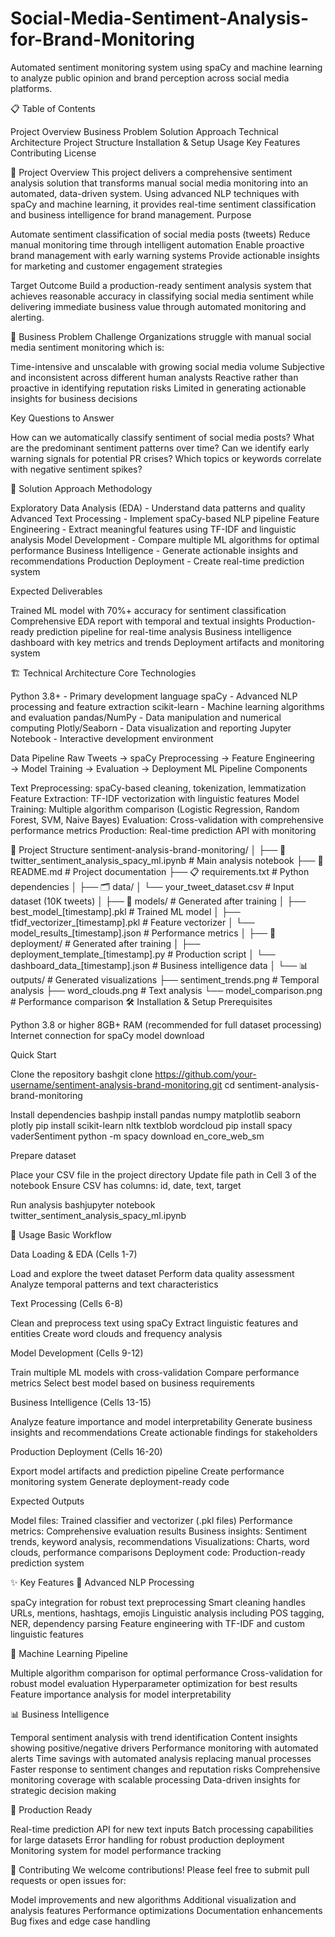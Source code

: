 # Social-Media-Sentiment-Analysis-for-Brand-Monitoring

Automated sentiment monitoring system using spaCy and machine learning to analyze public opinion and brand perception across social media platforms.

📋 Table of Contents

Project Overview
Business Problem
Solution Approach
Technical Architecture
Project Structure
Installation & Setup
Usage
Key Features
Contributing
License

🎯 Project Overview
This project delivers a comprehensive sentiment analysis solution that transforms manual social media monitoring into an automated, data-driven system. Using advanced NLP techniques with spaCy and machine learning, it provides real-time sentiment classification and business intelligence for brand management.
Purpose

Automate sentiment classification of social media posts (tweets)
Reduce manual monitoring time through intelligent automation
Enable proactive brand management with early warning systems
Provide actionable insights for marketing and customer engagement strategies

Target Outcome
Build a production-ready sentiment analysis system that achieves reasonable accuracy in classifying social media sentiment while delivering immediate business value through automated monitoring and alerting.

🎯 Business Problem
Challenge
Organizations struggle with manual social media sentiment monitoring which is:

Time-intensive and unscalable with growing social media volume
Subjective and inconsistent across different human analysts
Reactive rather than proactive in identifying reputation risks
Limited in generating actionable insights for business decisions

Key Questions to Answer

How can we automatically classify sentiment of social media posts?
What are the predominant sentiment patterns over time?
Can we identify early warning signals for potential PR crises?
Which topics or keywords correlate with negative sentiment spikes?

🚀 Solution Approach
Methodology

Exploratory Data Analysis (EDA) - Understand data patterns and quality
Advanced Text Processing - Implement spaCy-based NLP pipeline
Feature Engineering - Extract meaningful features using TF-IDF and linguistic analysis
Model Development - Compare multiple ML algorithms for optimal performance
Business Intelligence - Generate actionable insights and recommendations
Production Deployment - Create real-time prediction system

Expected Deliverables

Trained ML model with 70%+ accuracy for sentiment classification
Comprehensive EDA report with temporal and textual insights
Production-ready prediction pipeline for real-time analysis
Business intelligence dashboard with key metrics and trends
Deployment artifacts and monitoring system

🏗️ Technical Architecture
Core Technologies

Python 3.8+ - Primary development language
spaCy - Advanced NLP processing and feature extraction
scikit-learn - Machine learning algorithms and evaluation
pandas/NumPy - Data manipulation and numerical computing
Plotly/Seaborn - Data visualization and reporting
Jupyter Notebook - Interactive development environment

Data Pipeline
Raw Tweets → spaCy Preprocessing → Feature Engineering → Model Training → Evaluation → Deployment
ML Pipeline Components

Text Preprocessing: spaCy-based cleaning, tokenization, lemmatization
Feature Extraction: TF-IDF vectorization with linguistic features
Model Training: Multiple algorithm comparison (Logistic Regression, Random Forest, SVM, Naive Bayes)
Evaluation: Cross-validation with comprehensive performance metrics
Production: Real-time prediction API with monitoring

📁 Project Structure
sentiment-analysis-brand-monitoring/
│
├── 📓 twitter_sentiment_analysis_spacy_ml.ipynb    # Main analysis notebook
├── 📄 README.md                                    # Project documentation
├── 📋 requirements.txt                             # Python dependencies
│
├── 🗂️ data/
│   └── your_tweet_dataset.csv                     # Input dataset (10K tweets)
│
├── 🤖 models/                                      # Generated after training
│   ├── best_model_[timestamp].pkl                 # Trained ML model
│   ├── tfidf_vectorizer_[timestamp].pkl          # Feature vectorizer
│   └── model_results_[timestamp].json            # Performance metrics
│
├── 🚀 deployment/                                  # Generated after training
│   ├── deployment_template_[timestamp].py         # Production script
│   └── dashboard_data_[timestamp].json           # Business intelligence data
│
└── 📊 outputs/                                     # Generated visualizations
    ├── sentiment_trends.png                       # Temporal analysis
    ├── word_clouds.png                           # Text analysis
    └── model_comparison.png                      # Performance comparison
🛠️ Installation & Setup
Prerequisites

Python 3.8 or higher
8GB+ RAM (recommended for full dataset processing)
Internet connection for spaCy model download

Quick Start

Clone the repository
bashgit clone https://github.com/your-username/sentiment-analysis-brand-monitoring.git
cd sentiment-analysis-brand-monitoring

Install dependencies
bashpip install pandas numpy matplotlib seaborn plotly
pip install scikit-learn nltk textblob wordcloud
pip install spacy vaderSentiment
python -m spacy download en_core_web_sm

Prepare dataset

Place your CSV file in the project directory
Update file path in Cell 3 of the notebook
Ensure CSV has columns: id, date, text, target


Run analysis
bashjupyter notebook twitter_sentiment_analysis_spacy_ml.ipynb


📖 Usage
Basic Workflow

Data Loading & EDA (Cells 1-7)

Load and explore the tweet dataset
Perform data quality assessment
Analyze temporal patterns and text characteristics


Text Processing (Cells 6-8)

Clean and preprocess text using spaCy
Extract linguistic features and entities
Create word clouds and frequency analysis


Model Development (Cells 9-12)

Train multiple ML models with cross-validation
Compare performance metrics
Select best model based on business requirements


Business Intelligence (Cells 13-15)

Analyze feature importance and model interpretability
Generate business insights and recommendations
Create actionable findings for stakeholders


Production Deployment (Cells 16-20)

Export model artifacts and prediction pipeline
Create performance monitoring system
Generate deployment-ready code



Expected Outputs

Model files: Trained classifier and vectorizer (.pkl files)
Performance metrics: Comprehensive evaluation results
Business insights: Sentiment trends, keyword analysis, recommendations
Visualizations: Charts, word clouds, performance comparisons
Deployment code: Production-ready prediction system

✨ Key Features
🔬 Advanced NLP Processing

spaCy integration for robust text preprocessing
Smart cleaning handles URLs, mentions, hashtags, emojis
Linguistic analysis including POS tagging, NER, dependency parsing
Feature engineering with TF-IDF and custom linguistic features

🤖 Machine Learning Pipeline

Multiple algorithm comparison for optimal performance
Cross-validation for robust model evaluation
Hyperparameter optimization for best results
Feature importance analysis for model interpretability

📊 Business Intelligence

Temporal sentiment analysis with trend identification
Content insights showing positive/negative drivers
Performance monitoring with automated alerts
Time savings with automated analysis replacing manual processes
Faster response to sentiment changes and reputation risks
Comprehensive monitoring coverage with scalable processing
Data-driven insights for strategic decision making

🔧 Production Ready

Real-time prediction API for new text inputs
Batch processing capabilities for large datasets
Error handling for robust production deployment
Monitoring system for model performance tracking

🤝 Contributing
We welcome contributions! Please feel free to submit pull requests or open issues for:

Model improvements and new algorithms
Additional visualization and analysis features
Performance optimizations
Documentation enhancements
Bug fixes and edge case handling
